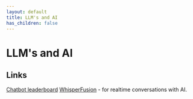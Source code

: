 ```yaml
---
layout: default
title: LLM's and AI
has_children: false
---
```


# LLM's and AI

## Links

[Chatbot leaderboard](https://chat.lmsys.org/?leaderboard)
[WhisperFusion](https://github.com/collabora/WhisperFusion) - for realtime conversations with AI.

